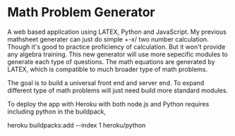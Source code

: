 # Math Problem Generator

A web based application using LATEX, Python and JavaScript. My previous mathsheet generater can just do simple +-x/ two number calculation. Though it's good to practice proficiency of calculation. But it won't provide any algebra training. This new generator will use more sepecific modules to generate each type of questions. The math equations are generated by LATEX, which is compatible to much broader type of math problems.

The goal is to build a universal front end and server end. To expand different type of math problems will just need build more standard modules.

To deploy the app with Heroku with both node.js and Python requires including python in the buildpack,

heroku buildpacks:add --index 1 heroku/python

